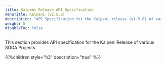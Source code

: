 ```yaml
---
title: Kalpeni Release API Specification
menuTitle: Kalpeni (v1.5.0)
description: "API Specification for the Kalpeni release (v1.5.0) of various SODA Projects"
weight: 5
disableToc: false
---
```


This section provides API specification for the Kalpeni Release of various SODA Projects. 
 

{{%children style="h3" description="true" %}}